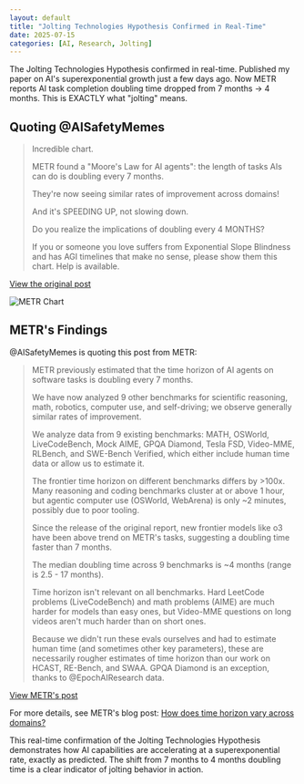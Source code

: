 ```yaml
---
layout: default
title: "Jolting Technologies Hypothesis Confirmed in Real-Time"
date: 2025-07-15
categories: [AI, Research, Jolting]
---
```


The Jolting Technologies Hypothesis confirmed in real-time. Published my paper on AI's superexponential growth just a few days ago. Now METR reports AI task completion doubling time dropped from 7 months → 4 months. This is EXACTLY what "jolting" means.

## Quoting @AISafetyMemes

> Incredible chart.
> 
> METR found a "Moore's Law for AI agents": the length of tasks AIs can do is doubling every 7 months.
> 
> They're now seeing similar rates of improvement across domains!
> 
> And it's SPEEDING UP, not slowing down.
> 
> Do you realize the implications of doubling every 4 MONTHS?
> 
> If you or someone you love suffers from Exponential Slope Blindness and has AGI timelines that make no sense, please show them this chart. Help is available.

[View the original post](https://x.com/AISafetyMemes/status/1945106610709238139)

![METR Chart](https://x.com/AISafetyMemes/status/1945106610709238139/photo/1)

## METR's Findings

@AISafetyMemes is quoting this post from METR:

> METR previously estimated that the time horizon of AI agents on software tasks is doubling every 7 months. 
> 
> We have now analyzed 9 other benchmarks for scientific reasoning, math, robotics, computer use, and self-driving; we observe generally similar rates of improvement.
> 
> We analyze data from 9 existing benchmarks: MATH, OSWorld, LiveCodeBench, Mock AIME, GPQA Diamond, Tesla FSD, Video-MME, RLBench, and SWE-Bench Verified, which either include human time data or allow us to estimate it.
> 
> The frontier time horizon on different benchmarks differs by >100x. Many reasoning and coding benchmarks cluster at or above 1 hour, but agentic computer use (OSWorld, WebArena) is only ~2 minutes, possibly due to poor tooling.
> 
> Since the release of the original report, new frontier models like o3 have been above trend on METR's tasks, suggesting a doubling time faster than 7 months.
> 
> The median doubling time across 9 benchmarks is ~4 months (range is 2.5 - 17 months).
> 
> Time horizon isn't relevant on all benchmarks. Hard LeetCode problems (LiveCodeBench) and math problems (AIME) are much harder for models than easy ones, but Video-MME questions on long videos aren't much harder than on short ones.
> 
> Because we didn't run these evals ourselves and had to estimate human time (and sometimes other key parameters), these are necessarily rougher estimates of time horizon than our work on HCAST, RE-Bench, and SWAA. GPQA Diamond is an exception, thanks to @EpochAIResearch data.

[View METR's post](https://x.com/METR_Evals/status/1944817692294439179)

For more details, see METR's blog post: [How does time horizon vary across domains?](https://metr.org/blog/2025-07-14-how-does-time-horizon-vary-across-domains/)

This real-time confirmation of the Jolting Technologies Hypothesis demonstrates how AI capabilities are accelerating at a superexponential rate, exactly as predicted. The shift from 7 months to 4 months doubling time is a clear indicator of jolting behavior in action.
